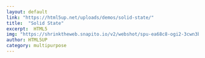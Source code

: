 ```yaml
---
layout: default
link: "https://html5up.net/uploads/demos/solid-state/"
title:  "Solid State"
excerpt:  HTML5
img: "https://shrinktheweb.snapito.io/v2/webshot/spu-ea68c8-ogi2-3cwn3bmfojjlb56e?size=mc&screen=1280x1024&url=https%3A%2F%2Fhtml5up.net%2Fuploads%2Fdemos%2Fsolid-state%2F"
author: HTML5UP
category: multipurpose
---
```

